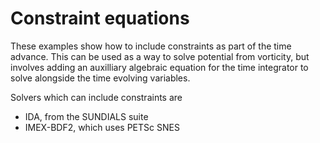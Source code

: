 Constraint equations
====================

These examples show how to include constraints as part of the time advance.
This can be used as a way to solve potential from vorticity, but involves 
adding an auxilliary algebraic equation for the time integrator to solve
alongside the time evolving variables.

Solvers which can include constraints are

* IDA, from the SUNDIALS suite
* IMEX-BDF2, which uses PETSc SNES
